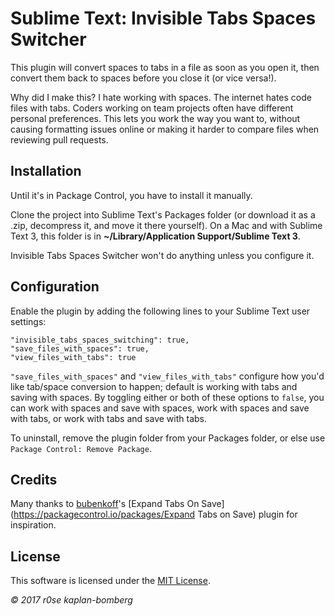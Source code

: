 
# Sublime Text: Invisible Tabs Spaces Switcher

This plugin will convert spaces to tabs in a file as soon as you open it, then convert them back to spaces before you close it (or vice versa!).

Why did I make this? I hate working with spaces. The internet hates code files with tabs. Coders working on team projects often have different personal preferences. This lets you work the way you want to, without causing formatting issues online or making it harder to compare files when reviewing pull requests.

## Installation

Until it's in Package Control, you have to install it manually.

Clone the project into Sublime Text's Packages folder (or download it as a .zip, decompress it, and move it there yourself). On a Mac and with Sublime Text 3, this folder is in **~/Library/Application Support/Sublime Text 3**.

Invisible Tabs Spaces Switcher won't do anything unless you configure it.

## Configuration

Enable the plugin by adding the following lines to your Sublime Text user settings:

```
"invisible_tabs_spaces_switching": true,
"save_files_with_spaces": true,
"view_files_with_tabs": true
```

`"save_files_with_spaces"` and `"view_files_with_tabs"` configure how you'd like tab/space conversion to happen; default is working with tabs and saving with spaces. By toggling either or both of these options to `false`, you can work with spaces and save with spaces, work with spaces and save with tabs, or work with tabs and save with tabs.

To uninstall, remove the plugin folder from your Packages folder, or else use `Package Control: Remove Package`.

## Credits

Many thanks to [bubenkoff](https://github.com/bubenkoff)'s [Expand Tabs On Save](https://packagecontrol.io/packages/Expand Tabs on Save) plugin for inspiration.

## License

This software is licensed under the [MIT License](http://en.wikipedia.org/wiki/MIT_License).

*© 2017 r0se kaplan-bomberg*
